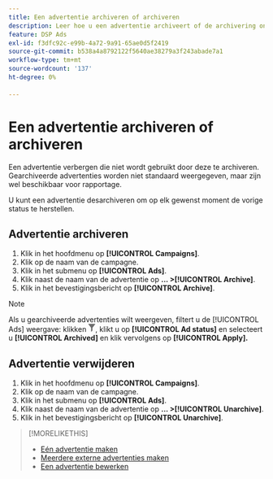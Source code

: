 ```yaml
---
title: Een advertentie archiveren of archiveren
description: Leer hoe u een advertentie archiveert of de archivering ongedaan maakt.
feature: DSP Ads
exl-id: f3dfc92c-e99b-4a72-9a91-65ae0d5f2419
source-git-commit: b538a4a8792122f5640ae38279a3f243abade7a1
workflow-type: tm+mt
source-wordcount: '137'
ht-degree: 0%

---
```


# Een advertentie archiveren of archiveren

Een advertentie verbergen die niet wordt gebruikt door deze te archiveren. Gearchiveerde advertenties worden niet standaard weergegeven, maar zijn wel beschikbaar voor rapportage.

U kunt een advertentie desarchiveren om op elk gewenst moment de vorige status te herstellen.

## Advertentie archiveren

1. Klik in het hoofdmenu op **[!UICONTROL Campaigns]**.
1. Klik op de naam van de campagne.
1. Klik in het submenu op **[!UICONTROL Ads]**.
1. Klik naast de naam van de advertentie op  **... >[!UICONTROL Archive]**.
1. Klik in het bevestigingsbericht op **[!UICONTROL Archive]**.

>[!NOTE]
>
>Als u gearchiveerde advertenties wilt weergeven, filtert u de [!UICONTROL Ads] weergave: klikken ![[!UICONTROL Filter] knop](/help/dsp/assets/filter.png), klikt u op **[!UICONTROL Ad status]** en selecteert u **[!UICONTROL Archived]** en klik vervolgens op **[!UICONTROL Apply].**

## Advertentie verwijderen

1. Klik in het hoofdmenu op **[!UICONTROL Campaigns]**.
1. Klik op de naam van de campagne.
1. Klik in het submenu op **[!UICONTROL Ads]**.
1. Klik naast de naam van de advertentie op  **... >[!UICONTROL Unarchive]**.
1. Klik in het bevestigingsbericht op **[!UICONTROL Unarchive]**.

>[!MORELIKETHIS]
>
>* [Eén advertentie maken](ad-create.md)
>* [Meerdere externe advertenties maken](ad-create-multiple.md)
>* [Een advertentie bewerken](ad-edit.md)

